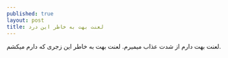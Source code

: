 ```yaml
---
published: true
layout: post
title: لعنت بهت به خاطر این درد
---
```


لعنت بهت دارم از شدت عذاب میمیرم. لعنت بهت به خاطر این زجری که دارم میکشم.
